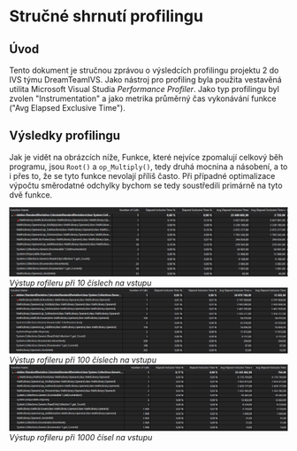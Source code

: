 # Stručné shrnutí profilingu

## Úvod

Tento dokument je stručnou zprávou o výsledcích profilingu projektu 2 do IVS týmu DreamTeamIVS. Jako nástroj pro profiling byla použita vestavěná utilita Microsoft Visual Studia _Performance Profiler_. Jako typ profilingu byl zvolen "Instrumentation" a jako metrika průměrný čas vykonávání funkce ("Avg Elapsed Exclusive Time").

## Výsledky profilingu 

Jak je vidět na obrázcích níže, Funkce, které nejvíce zpomalují celkový běh programu, jsou ``Root()`` a ``op_Multiply()``, tedy druhá mocnina a násobení, a to i přes to, že se tyto funkce nevolají příliš často. Při případné optimalizace výpočtu směrodatné odchylky bychom se tedy soustředili primárně na tyto dvě funkce.


![](10.png "Výstup rofileru při 10 číslech na vstupu")
*Výstup rofileru při 10 číslech na vstupu*
![](100.png "Výstup rofileru při 100 číslech na vstupu")
*Výstup rofileru při 100 číslech na vstupu*
![](1000.png "Výstup rofileru při 1000 čísel na vstupu")
*Výstup rofileru při 1000 čísel na vstupu*
